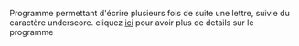 Programme permettant d'écrire plusieurs fois de suite une lettre, suivie du caractère underscore.
cliquez [ici](https://www.france-ioi.org/algo/task.php?idChapter=643&iOrder=13) pour avoir plus de details sur le programme
